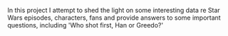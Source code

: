 In this project I attempt to shed the light on some interesting data re Star Wars episodes, characters, fans and provide answers to some important questions, including 'Who shot first, Han or Greedo?'
